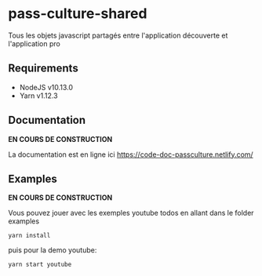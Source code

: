# pass-culture-shared

Tous les objets javascript partagés entre l'application découverte et l'application pro

## Requirements

- NodeJS v10.13.0
- Yarn v1.12.3

## Documentation

**EN COURS DE CONSTRUCTION**

La documentation est en ligne ici https://code-doc-passculture.netlify.com/

## Examples

**EN COURS DE CONSTRUCTION**

Vous pouvez jouer avec les exemples youtube todos en allant dans le folder examples

```
yarn install
```

puis pour la demo youtube:
```
yarn start youtube
```
